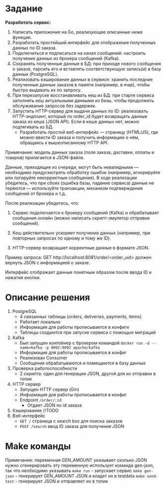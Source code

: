 # Задание

**Разработать сервис:**

1. Написать приложение на Go, реализующее описанные ниже функции.
2. Разработать простейший интерфейс для отображения полученных данных по ID заказа.
3. Подключиться и подписаться на канал сообщений: настроить получение данных из брокера сообщений (Kafka).
4. Сохранять полученные данные в БД: при приходе нового сообщения о заказе, парсить его и вставлять соответствующую запись(и) в базу данных (PostgreSQL).
5. Реализовать кэширование данных в сервисе: хранить последние полученные данные заказов в памяти (например, в map), чтобы быстро выдавать их по запросу.
6. При перезапуске восстанавливать кеш из БД: при старте сервиса заполнять кеш актуальными данными из базы, чтобы продолжить обслуживание запросов без задержек.
7. Запустить HTTP-сервер для выдачи данных по ID: реализовать HTTP-эндпоинт, который по order_id будет возвращать данные заказа из кеша (JSON API). Если в кеше данных нет, можно подтягивать из БД.
   - Разработать простой веб-интерфейс — страницу (HTML/JS), где можно ввести ID заказа и получить информацию о нём, обращаясь к вышеописанному HTTP API.

Примечание: модель данных заказа (поля заказа, доставки, оплаты и товаров) прилагается в JSON-файле.

Данные, приходящие из очереди, могут быть невалидными — необходимо предусмотреть обработку ошибок (например, игнорируйте или логируйте некорректные сообщения). В ходе реализации убедитесь, что при сбоях (ошибка базы, падение сервиса) данные не теряются — используйте транзакции, механизм подтверждения сообщений от брокера и т.д.

После реализации убедитесь, что:

1. Сервис подключается к брокеру сообщений (Kafka) и обрабатывает сообщения онлайн (можно написать скрипт-эмулятор отправки сообщений).

2. Кеш действительно ускоряет получение данных (например, при повторных запросах по одному и тому же ID).

3. HTTP-сервер возвращает корректные данные в формате JSON.

Пример запроса:
GET http://localhost:8081/order/<order_uid> должен вернуть JSON с информацией о заказе.

Интерфейс отображает данные понятным образом после ввода ID и нажатия кнопки.

# Описание решения

1. PostgreSQL
    - 4 связанных таблицы (orders, deliveries, payments, items)
    - Работает локально
    - Информация для работы прописывается в конфиге
    - Таблицы создаются при запуске сервиса с помощью миграций
2. Kafka
    - Был запущен контейнер с брокером командой  `docker run -d --name=kafka -p 9092:9092 apache/kafka`
    - Информация для работы прописывается в конфиг 
    - Реализован Consumer
    - Сообщения обрабатываются и помещаются в базу данных
3. Проверка работоспособности
    - 2 скрипта: один для генерации JSON, другой для их отправки в топик
4. HTTP сервер
    - Запущен HTTP сервер (Gin)
    - Информация для работы прописывается в конфиг
    - Endpoint `/order/:id`
      - Отдает JSON по id заказа
5. Кэширование //TODO
6. Вэб-интерфейс
    - `GET /` страница с search box для поиска заказов
    - `POST /search` ввод ID заказа для получения JSON

# Make команды

Примечание: переменная GEN_AMOUNT указывает сколько JSON нужно сгенерировать
эту переменную использует команда gen-json, так что необходимо указывать
`make run` - запускает сервис
`make gen-json` - генерирует GEN_AMOUNT JSON и кладет их в testdata
`make send-test` - генерирует JSON и отправляет их в топик